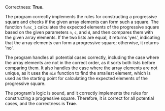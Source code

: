 Correctness: **True**.

The program correctly implements the rules for constructing a progressive square and checks if the given array elements can form such a square. The function `func_1` calculates the expected elements of the progressive square based on the given parameters `n`, `c`, and `d`, and then compares them with the given array elements. If the two lists are equal, it returns 'yes', indicating that the array elements can form a progressive square; otherwise, it returns 'no'.

The program handles all potential cases correctly, including the case where the array elements are not in the correct order, as it sorts both lists before comparing them. It also handles the case where the array elements are not unique, as it uses the `min` function to find the smallest element, which is used as the starting point for calculating the expected elements of the progressive square.

The program's logic is sound, and it correctly implements the rules for constructing a progressive square. Therefore, it is correct for all potential cases, and the correctness is **True**.